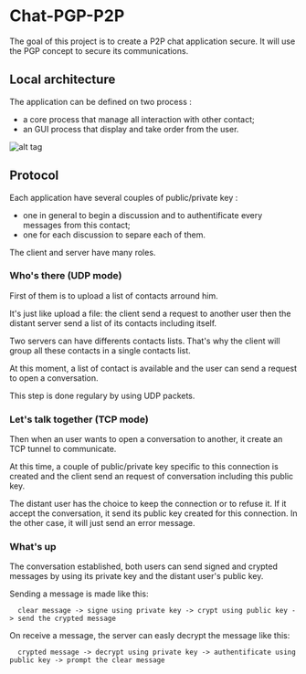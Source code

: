 # Chat-PGP-P2P
The goal of this project is to create a P2P chat application secure.
It will use the PGP concept to secure its communications.

## Local architecture
The application can be defined on two process :
  - a core process that manage all interaction with other contact;
  - an GUI process that display and take order from the user.
  
![alt tag](https://docs.google.com/drawings/d/1QxrPv2GBXfWVg0UZ9v2EOpYFAVSnTN4NwQdItwjrMog/pub?w=1151&h=592)

## Protocol
Each application have several couples of public/private key :
  - one in general to begin a discussion and to authentificate every messages from this contact;
  - one for each discussion to separe each of them.

The client and server have many roles.

### Who's there (UDP mode)
First of them is to upload a list of contacts arround him.

It's just like upload a file: the client send a request to another user then the distant server send a list of its contacts including itself.

Two servers can have differents contacts lists. That's why the client will group all these contacts in a single contacts list.

At this moment, a list of contact is available and the user can send a request to open a conversation.

This step is done regulary by using UDP packets.

### Let's talk together (TCP mode)
Then when an user wants to open a conversation to another, it create an TCP tunnel to communicate.

At this time, a couple of public/private key specific to this connection is created and the client send an request of conversation including this public key.

The distant user has the choice to keep the connection or to refuse it. If it accept the conversation, it send its public key created for this connection. In the other case, it will just send an error message.

### What's up
The conversation established, both users can send signed and crypted messages by using its private key and the distant user's public key.

Sending a message is made like this:
```
  clear message -> signe using private key -> crypt using public key -> send the crypted message
```

On receive a message, the server can easly decrypt the message like this:
```
  crypted message -> decrypt using private key -> authentificate using public key -> prompt the clear message
```
